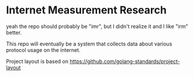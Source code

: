Internet Measurement Research
=============================

yeah the repo should probably be "imr", but I didn't realize it and I like "irm" better.

This repo will eventually be a system that collects data about various protocol usage on the internet.

Project layout is based on https://github.com/golang-standards/project-layout
